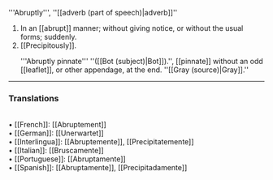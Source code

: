 '''Abruptly''', ''[[adverb (part of speech)|adverb]]''

<ol>
<li>In an [[abrupt]] manner; without giving notice, or without the usual forms; suddenly.

<li> [[Precipitously]].

'''Abruptly pinnate''' ''([[Bot (subject)|Bot]]).'', [[pinnate]] without an odd [[leaflet]], or other appendage, at the end. ''[[Gray (source)|Gray]].''
</ol>


<HR> <P> <H3>Translations</H3>
<BR>• [[French]]: [[Abruptement]]
<BR>• [[German]]: [[Unerwartet]]
<BR>• [[Interlingua]]: [[Abruptemente]], [[Precipitatemente]]
<BR>• [[Italian]]: [[Bruscamente]]
<BR>• [[Portuguese]]: [[Abruptamente]]
<BR>• [[Spanish]]: [[Abruptamente]], [[Precipitadamente]]<BR>